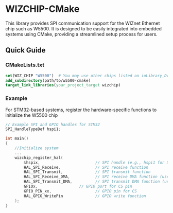 # WIZCHIP-CMake

This library provides SPI communication support for the WIZnet Ethernet chip such as W5500. It is designed to be easily integrated into embedded systems using CMake, providing a streamlined setup process for users.

## Quick Guide

### CMakeLists.txt

```cmake
set(WIZ_CHIP "W5500")  # You may use other chips listed on ioLibrary_Driver but it is not yet been tested
add_subdirectory(path/to/w5500-cmake)
target_link_libraries(your_project_target wizchip)
```

### Example 

For STM32-based systems, register the hardware-specific functions to initialize the W5500 chip

```c
// Example SPI and GPIO handles for STM32
SPI_HandleTypeDef hspi1;

int main()
{
    //Initialize system
    ...
    wizchip_register_hal(
        &hspix,                        // SPI handle (e.g., hspi1 for STM32)
        HAL_SPI_Receive,               // SPI receive function
        HAL_SPI_Transmit,              // SPI transmit function
        HAL_SPI_Receive_DMA,           // SPI receive DMA function (use NULL if not available)
        HAL_SPI_Transmit_DMA,          // SPI transmit DMA function (use NULL if not available)
        GPIOx,                  // GPIO port for CS pin
        GPIO_PIN_xx,                   // GPIO pin for CS
        HAL_GPIO_WritePin              // GPIO write function
    );
}
```